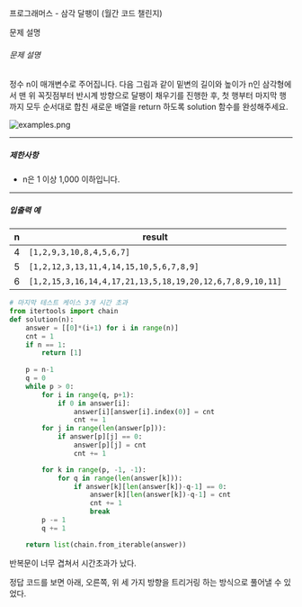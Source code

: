 프로그래머스 - 삼각 달팽이 (월간 코드 챌린지)

문제 설명

###### 문제 설명

정수 n이 매개변수로 주어집니다. 다음 그림과 같이 밑변의 길이와 높이가 n인 삼각형에서 맨 위 꼭짓점부터 반시계 방향으로 달팽이 채우기를 진행한 후, 첫 행부터 마지막 행까지 모두 순서대로 합친 새로운 배열을 return 하도록 solution 함수를 완성해주세요.

![examples.png](https://grepp-programmers.s3.ap-northeast-2.amazonaws.com/files/production/e1e53b93-dcdf-446f-b47f-e8ec1292a5e0/examples.png)

------

##### 제한사항

- n은 1 이상 1,000 이하입니다.

------

##### 입출력 예

| n    | result                                                    |
| ---- | --------------------------------------------------------- |
| 4    | `[1,2,9,3,10,8,4,5,6,7]`                                  |
| 5    | `[1,2,12,3,13,11,4,14,15,10,5,6,7,8,9]`                   |
| 6    | `[1,2,15,3,16,14,4,17,21,13,5,18,19,20,12,6,7,8,9,10,11]` |



```python
# 마지막 테스트 케이스 3개 시간 초과
from itertools import chain
def solution(n):
    answer = [[0]*(i+1) for i in range(n)]
    cnt = 1
    if n == 1:
        return [1]
    
    p = n-1
    q = 0
    while p > 0:
        for i in range(q, p+1):
            if 0 in answer[i]:
                answer[i][answer[i].index(0)] = cnt
                cnt += 1
        for j in range(len(answer[p])):
            if answer[p][j] == 0:
                answer[p][j] = cnt
                cnt += 1

        for k in range(p, -1, -1):
            for q in range(len(answer[k])):
                if answer[k][len(answer[k])-q-1] == 0:
                    answer[k][len(answer[k])-q-1] = cnt
                    cnt += 1
                    break
        p -= 1
        q += 1

    return list(chain.from_iterable(answer))
```

반복문이 너무 겹쳐서 시간초과가 났다.

정답 코드를 보면 아래, 오른쪽, 위 세 가지 방향을 트리거링 하는 방식으로 풀어낼 수 있었다.